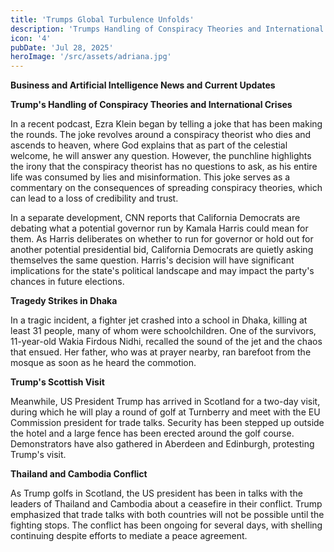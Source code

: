 ```yaml
---
title: 'Trumps Global Turbulence Unfolds'
description: 'Trumps Handling of Conspiracy Theories and International Crises: Global news, conspiracy theories, and international conflicts.'
icon: '4'
pubDate: 'Jul 28, 2025'
heroImage: '/src/assets/adriana.jpg'
---
```


**Business and Artificial Intelligence News and Current Updates**

**Trump's Handling of Conspiracy Theories and International Crises**

In a recent podcast, Ezra Klein began by telling a joke that has been making the rounds. The joke revolves around a conspiracy theorist who dies and ascends to heaven, where God explains that as part of the celestial welcome, he will answer any question. However, the punchline highlights the irony that the conspiracy theorist has no questions to ask, as his entire life was consumed by lies and misinformation. This joke serves as a commentary on the consequences of spreading conspiracy theories, which can lead to a loss of credibility and trust.

In a separate development, CNN reports that California Democrats are debating what a potential governor run by Kamala Harris could mean for them. As Harris deliberates on whether to run for governor or hold out for another potential presidential bid, California Democrats are quietly asking themselves the same question. Harris's decision will have significant implications for the state's political landscape and may impact the party's chances in future elections.

**Tragedy Strikes in Dhaka**

In a tragic incident, a fighter jet crashed into a school in Dhaka, killing at least 31 people, many of whom were schoolchildren. One of the survivors, 11-year-old Wakia Firdous Nidhi, recalled the sound of the jet and the chaos that ensued. Her father, who was at prayer nearby, ran barefoot from the mosque as soon as he heard the commotion.

**Trump's Scottish Visit**

Meanwhile, US President Trump has arrived in Scotland for a two-day visit, during which he will play a round of golf at Turnberry and meet with the EU Commission president for trade talks. Security has been stepped up outside the hotel and a large fence has been erected around the golf course. Demonstrators have also gathered in Aberdeen and Edinburgh, protesting Trump's visit.

**Thailand and Cambodia Conflict**

As Trump golfs in Scotland, the US president has been in talks with the leaders of Thailand and Cambodia about a ceasefire in their conflict. Trump emphasized that trade talks with both countries will not be possible until the fighting stops. The conflict has been ongoing for several days, with shelling continuing despite efforts to mediate a peace agreement.
